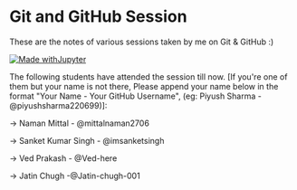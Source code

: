 # Git and GitHub Session

These are the notes of various sessions taken by me on Git & GitHub :) 

[![Made withJupyter](https://img.shields.io/badge/Made%20with-Jupyter-orange?style=for-the-badge&logo=Jupyter)](https://jupyter.org/try)

The following students have attended the session till now. [If you're one of them but your name is not there, Please append your name below in the format "Your Name - Your GitHub Username", (eg: Piyush Sharma - @piyushsharma220699)]:

-> Naman Mittal - @mittalnaman2706

-> Sanket Kumar Singh - @imsanketsingh

-> Ved Prakash - @Ved-here

-> Jatin Chugh -@Jatin-chugh-001

